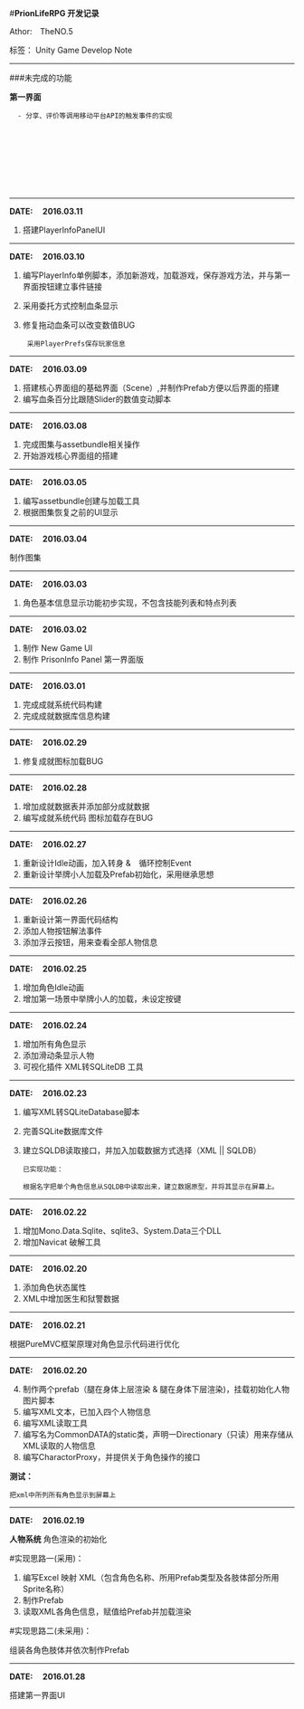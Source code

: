 ﻿#**PrionLifeRPG 开发记录**


Athor:&#8195;TheNO.5

标签： Unity Game Develop Note

----------
###未完成的功能

**第一界面**

	  - 分享、评价等调用移动平台API的触发事件的实现
	 
 
 &emsp;
 
 &emsp;
 
 &emsp;
 
 &emsp;

--------

**DATE: &emsp;2016.03.11**

1. 搭建PlayerInfoPanelUI

--------

**DATE: &emsp;2016.03.10**

1. 编写PlayerInfo单例脚本，添加新游戏，加载游戏，保存游戏方法，并与第一界面按钮建立事件链接
2. 采用委托方式控制血条显示
3. 修复拖动血条可以改变数值BUG


        采用PlayerPrefs保存玩家信息

--------

**DATE: &emsp;2016.03.09**

1. 搭建核心界面组的基础界面（Scene）,并制作Prefab方便以后界面的搭建
2. 编写血条百分比跟随Slider的数值变动脚本

--------

**DATE: &emsp;2016.03.08**

1. 完成图集与assetbundle相关操作
2. 开始游戏核心界面组的搭建

--------

**DATE: &emsp;2016.03.05**

1. 编写assetbundle创建与加载工具
2. 根据图集恢复之前的UI显示

--------

**DATE: &emsp;2016.03.04**

制作图集
 
--------

**DATE: &emsp;2016.03.03**

1. 角色基本信息显示功能初步实现，不包含技能列表和特点列表

--------

**DATE: &emsp;2016.03.02**

1. 制作 New Game UI
2. 制作 PrisonInfo Panel 第一界面版

--------

**DATE: &emsp;2016.03.01**

1. 完成成就系统代码构建 
2. 完成成就数据库信息构建
 
--------

**DATE: &emsp;2016.02.29**
 
 1. 修复成就图标加载BUG


--------

**DATE: &emsp;2016.02.28**

1. 增加成就数据表并添加部分成就数据
2. 编写成就系统代码 图标加载存在BUG


--------

**DATE: &emsp;2016.02.27** 

1. 重新设计Idle动画，加入转身 &　循环控制Event
2. 重新设计举牌小人加载及Prefab初始化，采用继承思想
 
---------

**DATE: &emsp;2016.02.26** 

1. 重新设计第一界面代码结构
2. 添加人物按钮解法事件
3. 添加浮云按钮，用来查看全部人物信息

 
---------

**DATE: &emsp;2016.02.25** 

1. 增加角色Idle动画
2. 增加第一场景中举牌小人的加载，未设定按键

----------
**DATE: &emsp;2016.02.24** 

1. 增加所有角色显示
2. 添加滑动条显示人物
3. 可视化插件 XML转SQLiteDB 工具 

----------

**DATE: &emsp;2016.02.23**


 1. 编写XML转SQLiteDatabase脚本
 2. 完善SQLite数据库文件
 3. 建立SQLDB读取接口，并加入加载数据方式选择（XML || SQLDB）

        已实现功能：
        
        根据名字把单个角色信息从SQLDB中读取出来，建立数据原型，并将其显示在屏幕上。
 

	

----------
**DATE: &emsp;2016.02.22**

1. 增加Mono.Data.Sqlite、sqlite3、System.Data三个DLL
2. 增加Navicat 破解工具
	


----------


**DATE: &emsp;2016.02.20**

 1. 添加角色状态属性
 2. XML中增加医生和狱警数据

----------

 **DATE: &emsp;2016.02.21**
 

 根据PureMVC框架原理对角色显示代码进行优化
 


----------
**DATE: &emsp;2016.02.20**


 4. 制作两个prefab（腿在身体上层渲染 & 腿在身体下层渲染)，挂载初始化人物图片脚本
 5. 编写XML文本，已加入四个人物信息
 6. 编写XML读取工具
 7. 编写名为CommonDATA的static类，声明一Directionary（只读）用来存储从XML读取的人物信息
 8. 编写CharactorProxy，并提供关于角色操作的接口

**测试：**

	把xml中所列所有角色显示到屏幕上 
	
	
----------
**DATE: &emsp;2016.02.19**

**人物系统** 角色渲染的初始化

#实现思路一(采用)：

1. 编写Excel 映射 XML（包含角色名称、所用Prefab类型及各肢体部分所用Sprite名称）
2. 制作Prefab
3. 读取XML各角色信息，赋值给Prefab并加载渲染

#实现思路二(未采用)：

组装各角色肢体并依次制作Prefab

----------

**DATE: &emsp;2016.01.28**

搭建第一界面UI




 
